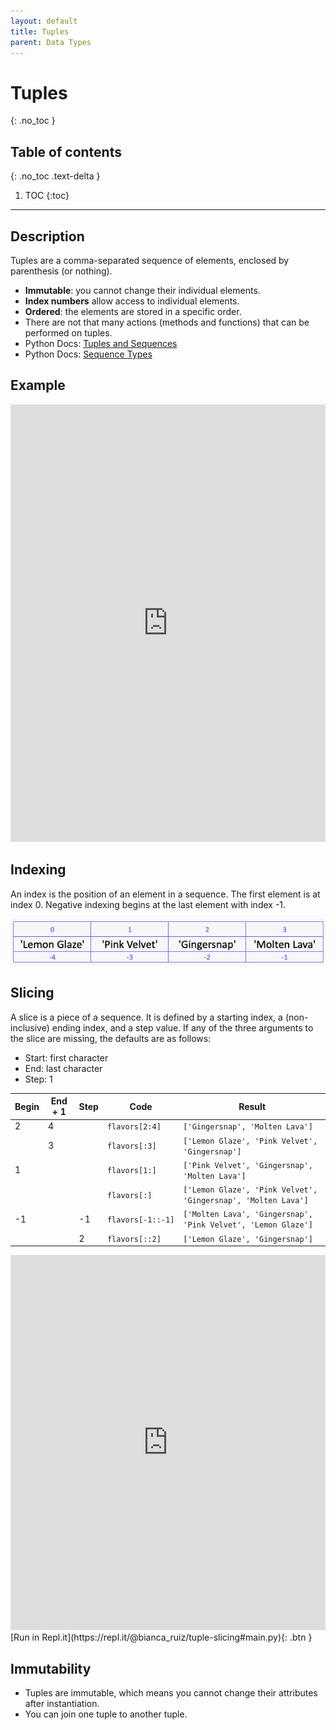 ```yaml
---
layout: default
title: Tuples
parent: Data Types
---
```

# Tuples
{: .no_toc }
## Table of contents
{: .no_toc .text-delta }

1. TOC
{:toc}

---

## Description
Tuples are a comma-separated sequence of elements, enclosed by parenthesis (or nothing).
- **Immutable**: you cannot change their individual elements.
- **Index numbers** allow access to individual elements. 
- **Ordered**: the elements are stored in a specific order.
- There are not that many actions (methods and functions) that can be performed on tuples. 
- Python Docs: [Tuples and Sequences](https://docs.python.org/3/tutorial/datastructures.html#tuples-and-sequences)
- Python Docs: [Sequence Types](https://docs.python.org/3/library/stdtypes.html#sequence-types-list-tuple-range)

## Example

<iframe height="700px" width="100%" src="https://repl.it/@bianca_ruiz/tuples-1?lite=true" scrolling="no" frameborder="no" allowtransparency="true" allowfullscreen="true" sandbox="allow-forms allow-pointer-lock allow-popups allow-same-origin allow-scripts allow-modals"></iframe>

## Indexing
An index is the position of an element in a sequence. The first element is at index 0. Negative indexing begins at the last element with index -1. 

![](/assets/list-index.png)

## Slicing
A slice is a piece of a sequence. It is defined by a starting index, a (non-inclusive) ending index, and a step value. If any of the three arguments to the slice are missing, the defaults are as follows:
- Start: first character
- End: last character
- Step: 1 

| Begin | End + 1 | Step | Code                  | Result                                                            |
|-------|---------|------|-----------------------|-------------------------------------------------------------------|
| 2     | 4       |      | ```flavors[2:4]```    | ```['Gingersnap', 'Molten Lava']```                               |
|       | 3       |      | ```flavors[:3]```     | ```['Lemon Glaze', 'Pink Velvet', 'Gingersnap']```                |
| 1     |         |      | ```flavors[1:]```     | ```['Pink Velvet', 'Gingersnap', 'Molten Lava']```                |
|       |         |      | ```flavors[:]```      | ```['Lemon Glaze', 'Pink Velvet', 'Gingersnap', 'Molten Lava']``` |
| -1    |         | -1   | ```flavors[-1::-1]``` | ```['Molten Lava', 'Gingersnap', 'Pink Velvet', 'Lemon Glaze']``` |
|       |         | 2    | ```flavors[::2]```    | ```['Lemon Glaze', 'Gingersnap']```                               |   

<iframe width="100%" height="600" frameborder="0" src="https://pythontutor.com/iframe-embed.html#code=flavors%20%3D%20%28'Lemon%20Glaze','Pink%20Velvet','Gingersnap','Molten%20Lava'%29%0A%0Aanother_flavor%20%3D%20'Birthday%20Cake',%0Aflavors%20%2B%3D%20another_flavor%0A%0Atuple1%20%3D%20flavors%5B2%3A4%5D%0Atuple2%20%3D%20flavors%5B%3A3%5D%0Atuple3%20%3D%20flavors%5B1%3A%5D%0Atuple4%20%3D%20flavors%5B%3A%5D%0Atuple5%20%3D%20flavors%5B-1%3A%3A-1%5D%0Atuple6%20%3D%20flavors%5B%3A%3A2%5D&codeDivHeight=400&codeDivWidth=350&cumulative=false&curInstr=9&heapPrimitives=nevernest&origin=opt-frontend.js&py=3&rawInputLstJSON=%5B%5D&textReferences=false"> </iframe>
[Run in Repl.it](https://repl.it/@bianca_ruiz/tuple-slicing#main.py){: .btn }

## Immutability
- Tuples are immutable, which means you cannot change their attributes after instantiation. 
- You can join one tuple to another tuple.
